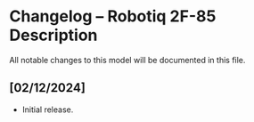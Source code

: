 # Changelog – Robotiq 2F-85 Description

All notable changes to this model will be documented in this file.

## [02/12/2024]
- Initial release.
